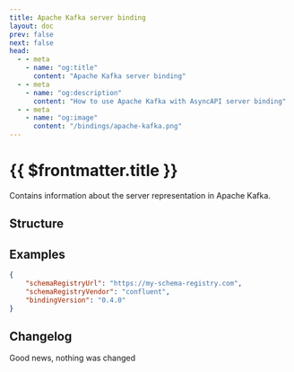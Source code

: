 ```yaml
---
title: Apache Kafka server binding
layout: doc
prev: false
next: false
head:
  - - meta
    - name: "og:title"
      content: "Apache Kafka server binding"
  - - meta
    - name: "og:description"
      content: "How to use Apache Kafka with AsyncAPI server binding"
  - - meta
    - name: "og:image"
      content: "/bindings/apache-kafka.png"
---
```


# {{ $frontmatter.title }}

Contains information about the server representation in Apache Kafka.

## Structure

<Json url="https://raw.githubusercontent.com/asyncapi/spec-json-schemas/master/bindings/kafka/0.4.0/server.json"/>

## Examples

```json
{
    "schemaRegistryUrl": "https://my-schema-registry.com",
    "schemaRegistryVendor": "confluent",
    "bindingVersion": "0.4.0"
}
```

## Changelog

Good news, nothing was changed